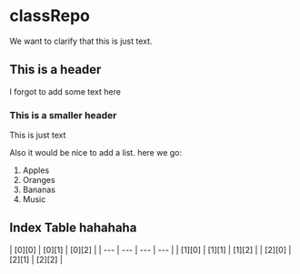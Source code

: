 # classRepo

We want to clarify that this is just text.

## This is a header

I forgot to add some text here

### This is a smaller header

This is just text

Also it would be nice to add a list. here we go:

1. Apples
2. Oranges
3. Bananas
4. Music

## Index Table hahahaha

| [0][0] | [0][1] | [0][2] |
| --- | --- | --- | --- |
| [1][0] | [1][1] | [1][2] |
| [2][0] | [2][1] | [2][2] |
